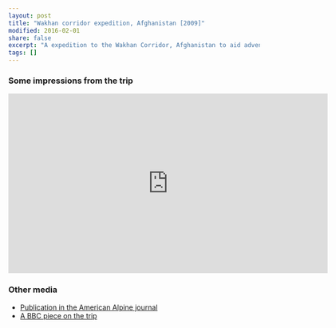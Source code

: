 ```yaml
---
layout: post
title: "Wakhan corridor expedition, Afghanistan [2009]"
modified: 2016-02-01
share: false
excerpt: "A expedition to the Wakhan Corridor, Afghanistan to aid adventure tourim initiative"
tags: []
---
```




### Some impressions from the trip
<iframe width="640" height="360" src="https://www.youtube.com/embed/m6iH-3YRCxM?rel=0" frameborder="0" allow="autoplay; encrypted-media" allowfullscreen></iframe>

### Other media
- <a href="http://publications.americanalpineclub.org/articles/12201025500/Koh-i-Beefy-ca-5400m">  Publication in the American Alpine journal</a>
- <a href="http://news.bbc.co.uk/2/hi/uk_news/scotland/8535351.stm">A BBC piece on the trip</a>